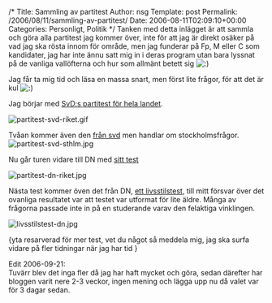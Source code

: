 /*
 Title: Sammling av partitest
 Author: nsg
 Template: post
 Permalink: /2006/08/11/sammling-av-partitest/
 Date: 2006-08-11T02:09:10+00:00
 Categories: Personligt, Politik
*/
Tanken med detta inlägget är att sammla och göra alla partitest jag kommer över, inte för att jag är direkt osäker på vad jag ska rösta innom för område, men jag funderar på Fp, M eller C som kandidater, jag har inte ännu satt mig in i deras program utan bara lyssnat på de vanliga vallöfterna och hur som allmänt betett sig <img src="http://nsg.cc/wp-includes/images/smilies/icon_smile.gif" alt=":)" class="wp-smiley" /> 

Jag får ta mig tid och läsa en massa snart, men först lite frågor, för att det är kul <img src="http://nsg.cc/wp-includes/images/smilies/icon_smile.gif" alt=":)" class="wp-smiley" /> 

Jag börjar med [SvD:s partitest för hela landet][1].

<img id="image99" src="http://web.enesge.eu/%7Es/wordpress/wp-content/uploads/2006/08/partitest-svd-riket.gif" alt="partitest-svd-riket.gif" />

Tvåan kommer även den [från svd][2] men handlar om stockholmsfrågor.  
<img id="image101" src="http://web.enesge.eu/%7Es/wordpress/wp-content/uploads/2006/08/partitest-svd-sthlm.jpg" alt="partitest-svd-sthlm.jpg" />

Nu går turen vidare till DN med [sitt test][3]

<img id="image102" src="http://web.enesge.eu/%7Es/wordpress/wp-content/uploads/2006/08/partitest-dn-riket.jpg" alt="partitest-dn-riket.jpg" />

Nästa test kommer öven det från DN, [ett livsstilstest][4], till mitt försvar över det ovanliga resultatet var att testet var utformat för lite äldre. Många av frågorna passade inte in på en studerande varav den felaktiga vinklingen.

<img id="image103" src="http://web.enesge.eu/%7Es/wordpress/wp-content/uploads/2006/08/livsstilstest-dn.jpg" alt="livsstilstest-dn.jpg" />

{yta resarverad för mer test, vet du något så meddela mig, jag ska surfa vidare på fler tidningar när jag har tid }

Edit 2006-09-21:  
Tuvärr blev det inga fler då jag har haft mycket och göra, sedan därefter har bloggen varit nere 2-3 veckor, ingen mening och lägga upp nu då valet var för 3 dagar sedan.

<small></small>

 [1]: http://www.svd.se/dynamiskt/inrikes/did_12754625.asp
 [2]: http://www.svd.se/dynamiskt/stockholm24/did_13304528.asp
 [3]: http://www.dn.se/DNet/jsp/polopoly.jsp?d=1264&#038;a=44220&#038;previousRenderType=3
 [4]: http://www.dn.se/DNet/jsp/polopoly.jsp?d=2428